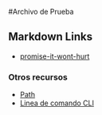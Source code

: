 #Archivo de Prueba

## Markdown Links

- [promise-it-wont-hurt](https://github.com/stevekane/promise-it-wont-hurt)

### Otros recursos

- [Path](https://nodejs.org/api/path.html)
- [Linea de comando CLI](https://medium.com/netscape/a-guide-to-create-a-nodejs-command-line-package-c2166ad0452e)